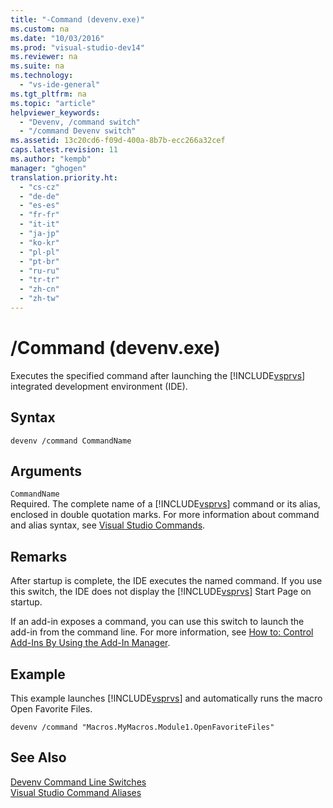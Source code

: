```yaml
---
title: "-Command (devenv.exe)"
ms.custom: na
ms.date: "10/03/2016"
ms.prod: "visual-studio-dev14"
ms.reviewer: na
ms.suite: na
ms.technology: 
  - "vs-ide-general"
ms.tgt_pltfrm: na
ms.topic: "article"
helpviewer_keywords: 
  - "Devenv, /command switch"
  - "/command Devenv switch"
ms.assetid: 13c20cd6-f09d-400a-8b7b-ecc266a32cef
caps.latest.revision: 11
ms.author: "kempb"
manager: "ghogen"
translation.priority.ht: 
  - "cs-cz"
  - "de-de"
  - "es-es"
  - "fr-fr"
  - "it-it"
  - "ja-jp"
  - "ko-kr"
  - "pl-pl"
  - "pt-br"
  - "ru-ru"
  - "tr-tr"
  - "zh-cn"
  - "zh-tw"
---
```

# /Command (devenv.exe)
Executes the specified command after launching the [!INCLUDE[vsprvs](../codequality/includes/vsprvs_md.md)] integrated development environment (IDE).  
  
## Syntax  
  
```  
devenv /command CommandName  
```  
  
## Arguments  
 `CommandName`  
 Required. The complete name of a [!INCLUDE[vsprvs](../codequality/includes/vsprvs_md.md)] command or its alias, enclosed in double quotation marks. For more information about command and alias syntax, see [Visual Studio Commands](../reference/visual-studio-commands.md).  
  
## Remarks  
 After startup is complete, the IDE executes the named command. If you use this switch, the IDE does not display the [!INCLUDE[vsprvs](../codequality/includes/vsprvs_md.md)] Start Page on startup.  
  
 If an add-in exposes a command, you can use this switch to launch the add-in from the command line. For more information, see [How to: Control Add-Ins By Using the Add-In Manager](../Topic/How%20to:%20Control%20Add-Ins%20By%20Using%20the%20Add-In%20Manager.md).  
  
## Example  
 This example launches [!INCLUDE[vsprvs](../codequality/includes/vsprvs_md.md)] and automatically runs the macro Open Favorite Files.  
  
```  
devenv /command "Macros.MyMacros.Module1.OpenFavoriteFiles"  
```  
  
## See Also  
 [Devenv Command Line Switches](../reference/devenv-command-line-switches.md)   
 [Visual Studio Command Aliases](../reference/visual-studio-command-aliases.md)